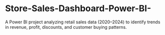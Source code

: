 # Store-Sales-Dashboard-Power-BI-
A Power BI project analyzing retail sales data (2020–2024) to identify trends in revenue, profit, discounts, and customer buying patterns.
